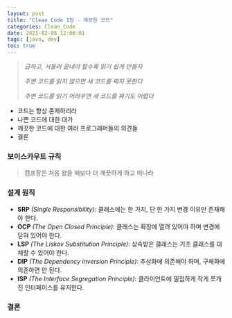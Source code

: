 ```yaml
---
layout: post
title: "Clean Code 1장 - 깨끗한 코드"
categories: Clean_Code
date: 2021-02-08 12:00:01
tags: [java, dev]
toc: true
---
```


> *급하고, 서둘러 끝내야 할수록 읽기 쉽게 만들자*
>
> *주변 코드를 읽지 않으면 새 코드를 짜지 못한다*
>
> *주변 코드를 읽기 어려우면 새 코드를 짜기도 어렵다*

- 코드는 항상 존재하리라
- 나쁜 코드에 대한 대가
- 깨끗한 코드에 대한 여러 프로그래머들의 의견들
- 결론

### 보이스카우트 규칙

> 캠프장은 처음 왔을 때보다 더 깨끗하게 하고 떠나라



### 설계 원칙

- **SRP** *(Single Responsibility)*: 클래스에는 한 가지, 단 한 가지 변경 이유만 존재해야 한다. 
- **OCP** *(The Open Closed Principle)*: 클래스는 확장에 열려 있어야 하며 변경에 닫혀 있어야 한다. 
- **LSP** *(The Liskov Substitution Principle)*: 상속받은 클래스는 기초 클래스를 대체할 수 있어야 한다. 
- **DIP** *(The Dependency inversion Principle)*: 추상화에 의존해야 하며, 구체화에 의존하면 안 된다. 
- **ISP** *(The Interface Segregation Principle)*: 클라이언트에 밀접하게 작게 쪼개진 인터페이스를 유지한다.



### 결론



